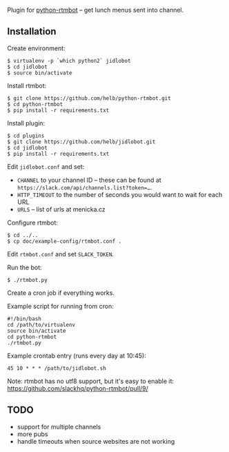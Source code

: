 Plugin for [python-rtmbot](https://github.com/slackhq/python-rtmbot) – get lunch menus sent into channel.

## Installation

Create environment:

```
$ virtualenv -p `which python2` jidlobot
$ cd jidlobot
$ source bin/activate
```

Install rtmbot:

```
$ git clone https://github.com/helb/python-rtmbot.git
$ cd python-rtmbot
$ pip install -r requirements.txt
```

Install plugin:

```
$ cd plugins
$ git clone https://github.com/helb/jidlobot.git
$ cd jidlobot
$ pip install -r requirements.txt
```

Edit `jidlobot.conf` and set:

 - `CHANNEL` to your channel ID – these can be found at `https://slack.com/api/channels.list?token=…`.
 - `HTTP_TIMEOUT` to the number of seconds you would want to wait for each URL
 - `URLS` – list of urls at menicka.cz
 
Configure rtmbot:

```
$ cd ../..
$ cp doc/example-config/rtmbot.conf .
```

Edit `rtmbot.conf` and set `SLACK_TOKEN`.

Run the bot:

```
$ ./rtmbot.py
```

Create a cron job if everything works.

Example script for running from cron:

```
#!/bin/bash
cd /path/to/virtualenv
source bin/activate
cd python-rtmbot
./rtmbot.py
```

Example crontab entry (runs every day at 10:45):

```]
45 10 * * * /path/to/jidlobot.sh
```

Note: rtmbot has no utf8 support, but it's easy to enable it: https://github.com/slackhq/python-rtmbot/pull/9/


## TODO

 - support for multiple channels
 - more pubs
 - handle timeouts when source websites are not working
 
